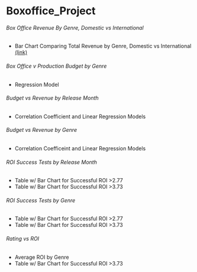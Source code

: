 # Boxoffice_Project

<h6>Box Office Revenue By Genre, Domestic vs International</h6>
<ul>
  <li>Bar Chart Comparing Total Revenue by Genre, Domestic vs International<a href="https://github.com/cspence001/Boxoffice_Project/blob/main/Project%20Files/Box%20Office%20Revenues%20By%20Genre.ipynb"> (link)</a></li>
 </ul>

<h6> Box Office v Production Budget by Genre</h6>
<ul>
  <li>Regression Model</li>
</ul>

<h6>Budget vs Revenue by Release Month</h6>
<ul>
  <li>Correlation Coefficient and Linear Regression Models</li>
</ul>

<h6>Budget vs Revenue by Genre</h6>
<ul>
  <li>Correlation Coefficeint and Linear Regression Models</li>
</ul>

<h6>ROI Success Tests by Release Month</h6>
<ul>
  <li>Table w/ Bar Chart for Successful ROI >2.77</li>
  <li>Table w/ Bar Chart for Successful ROI >3.73</li>
</ul>

<h6>ROI Success Tests by Genre</h6>
<ul>
  <li>Table w/ Bar Chart for Successful ROI >2.77</li>
  <li>Table w/ Bar Chart for Successful ROI >3.73</li>
</ul>

<h6>Rating vs ROI</h6>
<ul>
  <li>Average ROI by Genre</li>
  <li>Table w/ Bar Chart for Successful ROI >3.73</li>
</ul>

